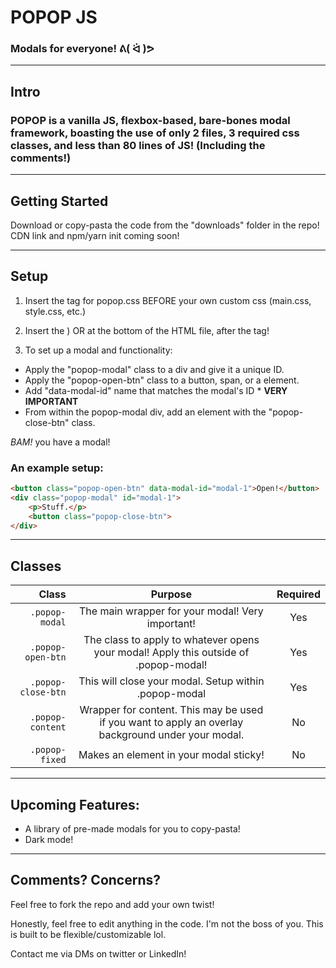 # POPOP JS
### Modals for everyone! **ᕕ( ᐛ )ᕗ**
---
## Intro

### POPOP is a vanilla JS, flexbox-based, bare-bones modal framework, boasting the use of only 2 files, 3 required css classes, and less than 80 lines of JS! (Including the comments!)
---
## Getting Started
Download or copy-pasta the code from the "downloads" folder in the repo!
CDN link and npm/yarn init coming soon!

---
## Setup
1. Insert the <link> tag for popop.css BEFORE  your own custom css (main.css, style.css, etc.)

2. Insert the <script> tag for  popop.js either AFTER all of your CSS 
(with "defer"-- ex: <script defer src="popop.js"></script>)
OR at the bottom of the HTML file, after the <body> tag!

3. To set up a modal and functionality:
* Apply the "popop-modal" class to a div and give it a unique ID.
* Apply the "popop-open-btn" class to a button, span, or a element.
* Add "data-modal-id" name that matches the modal's ID * **VERY IMPORTANT**
* From within the popop-modal div, add an element with the "popop-close-btn" class.

*BAM!* you have a modal!

### An example setup:
```html
<button class="popop-open-btn" data-modal-id="modal-1">Open!</button>
<div class="popop-modal" id="modal-1"> 
    <p>Stuff.</p>
    <button class="popop-close-btn"> 
</div>
```
---
## Classes
| Class                       | Purpose             | Required |
| ---------------------------:|:-------------------:|:--------:|
|<code>.popop-modal</code>    |The main wrapper for your modal! Very important!|Yes|
|<code>.popop-open-btn</code> |The class to apply to whatever opens your modal! Apply this outside of .popop-modal!|Yes|
|<code>.popop-close-btn</code>|This will close your modal. Setup within .popop-modal |Yes|
|<code>.popop-content</code>  |Wrapper for content. This may be used if you want to apply an overlay background under your modal. |No|
|<code>.popop-fixed</code>    |Makes an element in your modal sticky!|No|

---
## Upcoming Features:
* A library of pre-made modals for you to copy-pasta!
* Dark mode!
---
## Comments? Concerns?
Feel free to fork the repo and add your own twist!

Honestly, feel free to edit anything in the code. I'm not the boss of you. This is built to be flexible/customizable lol.

Contact me via DMs on twitter or LinkedIn!
